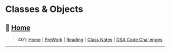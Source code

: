 # Classes & Objects

## 🏡 [**Home**](https://mistidinzy.github.io/ReadingNotes/)

> **401**: [Home](/401home.md)
|
[PreWork](/401/PreworkRM.md)
|
[Reading](/401/ReadingRM.md)
|
[Class Notes](/401/ClassRM.md)
|
[DSA Code Challenges](https://mistidinzy.github.io/data-structures-and-algorithms/)
>

_____
